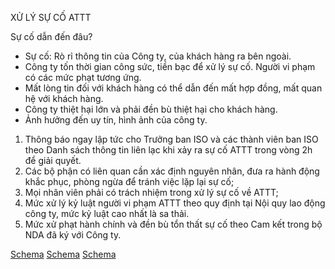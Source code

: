 XỬ LÝ SỰ CỐ ATTT

Sự cố dẫn đến đâu?
*   Sự cố: Rò rỉ thông tin của Công ty, của khách hàng ra bên ngoài.
*   Công ty tốn thời gian công sức, tiền bạc để xử lý sự cố. Người vi phạm có các mức phạt tương ứng.
*   Mất lòng tin đối với khách hàng có thể dẫn đến mất hợp đồng, mất quan hệ với khách hàng.
*   Công ty thiệt hại lớn và phải đền bù thiệt hại cho khách hàng.
*   Ảnh hưởng đến uy tín, hình ảnh của công ty.

1.  Thông báo ngay lập tức cho Trưởng ban ISO và các thành viên ban ISO theo Danh sách thông tin liên lạc khi xảy ra sự cố ATTT trong vòng 2h để giải quyết.
2.  Các bộ phận có liên quan cần xác định nguyên nhân, đưa ra hành động khắc phục, phòng ngừa để tránh việc lặp lại sự cố;
3.  Mọi nhân viên phải có trách nhiệm trong xử lý sự cố về ATTT;
4.  Mức xử lý kỷ luật người vi phạm ATTT theo quy định tại Nội quy lao động công ty, mức kỷ luật cao nhất là sa thải.
5.  Mức xử phạt hành chính và đền bù tổn thất sự cố theo Cam kết trong bộ NDA đã ký với Công ty.

[Schema](page_45_img_0.png)
[Schema](page_45_img_1.png)
[Schema](page_45_img_2.png)
